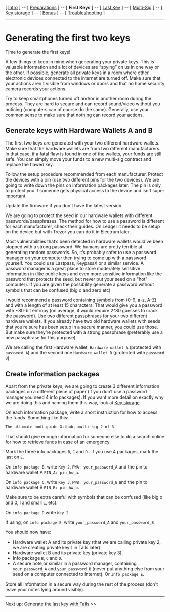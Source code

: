 [ [Intro](README.md) ] -- [ [Preparations](hodl-guide_10_preparations.md) ] -- [ **First Keys** ] -- [ [Last Key](hodl-guide_30_last-key.md) ] -- [ [Multi-Sig](hodl-guide_40_multi-sig.md) ] -- [ [Key storage](hodl-guide_50_key-storage.md
) ] -- [ [Bonus](hodl-guide_60_bonus.md) ] -- [ [Troubleshooting](hodl-guide_70_troubleshooting.md) ]

---

# Generating the first two keys

Time to generate the first keys! 

A few things to keep in mind when generating your private keys. This is valuable information and a lot of devices are “spying” on us in one way or the other. If possible, generate all private keys in a room where other electronic devices connected to the internet are turned off. Make sure that your actions aren´t visible from windows or doors and that no home security camera records your actions.

Try to keep smartphones turned off and/or in another room during the process. They are hard to secure and can record sound/video without you noticing (computers can of course do the same). Generally, use your common sense to make sure that nothing can record your actions.

## Generate keys with Hardware Wallets A and B

The first two keys are generated with your two different hardware wallets. Make sure that the hardware wallets are from two different manufacturers. In that case, if a fatal flaw is found in one of the wallets, your funds are still safe. You can simply move your funds to a new multi-sig contract and replace the flawed key. 

Follow the setup procedure recommended from each manufacturer. Protect the devices with a pin (use two different pins for the two devices). We are going to write down the pins on information packages later. The pin is only to protect you if someone gets physical access to the device and isn't super important. 

Update the firmware if you don't have the latest version. 

We are going to protect the seed in our hardware wallets with different passwords/passphrases.
The method for how to use a password is different for each manufacturer, check their guides. On Ledger it needs to be setup on the device but with Trezor you can do it in Electrum later.

Most vulnerabilities that’s been detected in hardware wallets would’ve been stopped with a strong password. We humans are pretty terrible at generating random passwords. So, it’s probably safer to use a password manager on your computer then trying to come up with a password yourself. You could use Lastpass, KeypassX or a similar service. A password manager is a great place to store moderately sensitive information in (like public keys and even more sensitive information like the password that protects the seed, but never put your seed on a "hot" computer). If you are given the possibility generate a password without symbols that can be confused (big o and zero etc)

I would recommend a password containing symbols from (0-9, a-z, A-Z) and with a length of at least 15 characters. That would give you a password with ~80-bit entropy (on average, it would require 2^80 guesses to crack the password). 
Use two different passphrases for your two different hardware wallets. 
If you already have two old hardware wallets with seeds that you’re sure has been setup in a secure manner, you could use those. But make sure they’re protected with a strong passphrase (preferably use a new passphrase for this purpose). 

We are calling the first Hardware wallet, `Hardware wallet A` (protected with `password A`) and the second one `Hardware wallet B` (protected with `password B`)

## Create information packages

Apart from the private keys, we are going to create 3 different information packages on a different piece of paper (if you don’t use a password manager you need 4 info packages). If you want more detail on exactly why we are doing this and naming them this way, look at [Key storage](hodl-guide_50_key-storage.md). 

On each information package, write a short instruction for how to access the funds. Something like this:

`The ultimate hodl guide Github, multi-sig 2 of 3`

That should give enough information for someone else to do a search online for how to retrieve funds in case of an emergency.

Mark the three info packages `B`, `C` and `D` . If you use 4 packages, mark the last on `E`.


On `info package B`, write `Key 2`, `PWA: your_password_A` and the pin to hardware wallet A `PIN_A: pin_hw_a`.

On `info package C`, write `Key 3`, `PWB: your_password_B` and the pin to hardware wallet B `PIN_B: pin_hw_b`. 

Make sure to be extra careful with symbols that can be confused (like big o and 0, I and small L, etc).

On `info package D` write `Key 2`.

If using, on `info package E`, write `your_password_A` and `your_password_B`

You should now have:
* Hardware wallet A and its private key (that we are calling private key 2, we are creating private key 1 in Tails later).
* Hardware wallet B and its private key (private key 3).
* Info package `B`, `C` and `D`.
* A secure note,or similar in a password manager, containing `your_password_A` and `your_password_B` (never put anything else from your seed on a computer connected to internet). Or `Info package E`.

Store all information in a secure way during the rest of the process (don't leave your notes lying around visibly).

---
Next up: [Generate the last key with Tails >>](hodl-guide_30_last-key.md)


